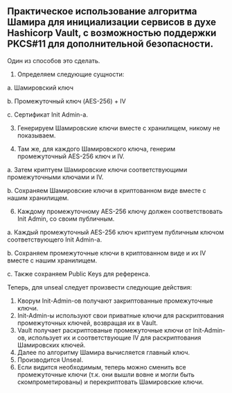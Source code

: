 Практическое использование алгоритма Шамира для инициализации сервисов в духе Hashiсorp Vault, с возможностью поддержки PKCS#11 для дополнительной безопасности.
---
Один из способов это сделать.

1. Определяем следующие сущности:

a. Шамировский ключ
  
  b. Промежуточный ключ (AES-256) + IV
  
  c. Сертификат Init Admin-а.

3. Генерируем Шамировские ключи вместе с хранилищем, никому не показываем.

4. Там же, для каждого Шамировского ключа, генерим промежуточный AES-256 ключ и IV.

a. Затем криптуем Шамировские ключи соответствующими промежуточными ключами и IV.
  
  b. Сохраняем Шамировские ключи в криптованном виде вместе с нашим хранилищем.

6. Каждому промежуточному AES-256 ключу должен соответствовать Init Admin, со своим публичным.

a. Каждый промежуточный AES-256 ключ криптуем публичным ключом соответствующего Init Admin-а.
  
  b. Сохраняем промежуточные ключи в криптованном виде и их IV вместе с нашим хранилищем.
  
  c. Также сохраняем Public Keys для референса.

Теперь, для unseal следует произвести следующие действия:

1. Кворум Init-Admin-ов получают закриптованные промежуточные ключи.
2. Init-Admin-ы используют свои приватные ключи для раскриптования промежуточных ключей, возвращая их в Vault.
3. Vault получает раскриптованые промежуточные ключи от Init-Admin-ов, использует их и соответствующие IV для раскриптования Шамировских ключей.
4. Далее по алгоритму Шамира вычисляется главный ключ.
5. Производится Unseal.
6. Если видится необходимым, теперь можно сменить все промежуточные ключи (т.к. они вышли вовне и могли быть скомпрометированы) и перекриптовать Шамировские ключи.
